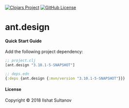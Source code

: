 [![Clojars Project](https://img.shields.io/clojars/v/ant.design.svg)](https://clojars.org/ant.design)
[![GitHub License](https://img.shields.io/github/license/mashape/apistatus.svg)](LICENSE)

# ant.design

#### Quick Start Guide

Add the following project dependency:

```clojure
;; project.clj
[ant.design "3.10.1-5-SNAPSHOT"]

;; deps.edn
{:deps {ant.design {:mvn/version "3.10.1-5-SNAPSHOT"}}}
```

#### License

Copyright © 2018 Ilshat Sultanov
